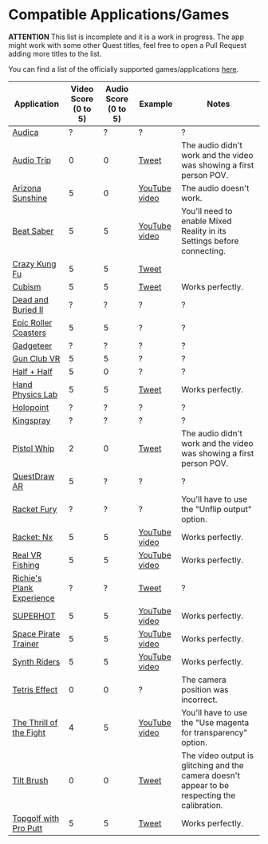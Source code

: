 # Compatible Applications/Games

**ATTENTION** This list is incomplete and it is a work in progress. The app might work with some other Quest titles, feel free to open a Pull Request adding more titles to the list.

You can find a list of the officially supported games/applications [here](https://creator.oculus.com/mrc/). 

| Application | Video Score (0 to 5) | Audio Score (0 to 5) | Example | Notes |
|--------------|------------------------|-------------------------|------------|--------|
| [Audica](https://www.oculus.com/experiences/quest/2333124776756148) | ? | ? | ? | ? |
| [Audio Trip](https://www.oculus.com/experiences/quest/2484044451715693) | 0 | 0 | [Tweet](https://twitter.com/fabio914/status/1342941540566650880) | The audio didn't work and the video was showing a first person POV. |
| [Arizona Sunshine](https://www.oculus.com/experiences/quest/2190353671014400) | 5 | 0 | [YouTube video](https://www.youtube.com/watch?v=P6t7ofl2Spk) | The audio doesn't work. |
| [Beat Saber](https://www.oculus.com/experiences/quest/2448060205267927) | 5 | 5 | [YouTube video](https://www.youtube.com/watch?v=tNTGkVg5ceU) | You'll need to enable Mixed Reality in its Settings before connecting. |
| [Crazy Kung Fu](https://sidequestvr.com/app/1195/crazy-kung-fu) | 5 | 5 | [Tweet](https://twitter.com/ImPotter/status/1333928589897699332) | |
| [Cubism](https://www.oculus.com/experiences/quest/2264524423619421/) | 5 | 5 | [Tweet](https://twitter.com/fabio914/status/1333548364697378827) | Works perfectly. |
| [Dead and Buried II](https://www.oculus.com/experiences/quest/2134077359973067) | ? | ? | ? | ? |
| [Epic Roller Coasters](https://www.oculus.com/experiences/quest/2299465166734471) | 5 | 5 | ? | ? |
| [Gadgeteer](https://www.oculus.com/experiences/quest/2567395559960697) | ? | ? | ? | ? |
| [Gun Club VR](https://www.oculus.com/experiences/quest/2285803881494677) | 5 | 5 | ? | ? |
| [Half + Half](https://www.oculus.com/experiences/quest/2035353573194060) | 5 | 0 | ? | ? |
| [Hand Physics Lab](https://sidequestvr.com/app/750) | 5 | 5 | [Tweet](https://twitter.com/fabio914/status/1330985474740121602) | Works perfectly. |
| [Holopoint](https://www.oculus.com/experiences/quest/2202354219893697) | ? | ? | ? | ? |
| [Kingspray](https://www.oculus.com/experiences/quest/2082941345119152) | ? | ? | ? | ? |
| [Pistol Whip](https://www.oculus.com/experiences/quest/2104963472963790) | 2 | 0 | [Tweet](https://twitter.com/fabio914/status/1326699860146401284) | The audio didn't work and the video was showing a first person POV. |
| [QuestDraw AR](https://sidequestvr.com/app/1168) | 5 | ? | ? | ? |
| [Racket Fury](https://www.oculus.com/experiences/quest/1952355814856769) | ? | ? | ? | You'll have to use the "Unflip output" option. |
| [Racket: Nx](https://www.oculus.com/experiences/quest/2255408847836468) | 5 | 5 | [YouTube video](https://www.youtube.com/watch?v=u05jGAV-V_Q) | Works perfectly. |
| [Real VR Fishing](https://www.oculus.com/experiences/quest/2582932495064035) | 5 | 5 | [YouTube video](https://www.youtube.com/watch?v=xMbj-JThgoc) | Works perfectly. |
| [Richie's Plank Experience](https://www.oculus.com/experiences/quest/1642239225880682) | ? | ? | [Tweet](https://twitter.com/FreekTeunen/status/1327673218891649024) | ? |
| [SUPERHOT](https://www.oculus.com/experiences/quest/1921533091289407/) | 5 | 5 | [YouTube video](https://www.youtube.com/watch?v=ZnOY8juMw4k) | Works perfectly. |
| [Space Pirate Trainer](https://www.oculus.com/experiences/quest/1663790613725314) | 5 | 5 | [YouTube video](https://www.youtube.com/watch?v=44Nmv7Es5yI) | Works perfectly. |
| [Synth Riders](https://www.oculus.com/experiences/quest/2436558143118760) | 5 | 5 | [YouTube video](https://youtu.be/ss7L1vqUp0I) | Works perfectly. |
| [Tetris Effect](https://www.oculus.com/experiences/quest/3386618894743567) | 0 | 0 | ? | The camera position was incorrect. |
| [The Thrill of the Fight](https://www.oculus.com/experiences/quest/3008315795852749) | 4 | 5 | [YouTube video](https://www.youtube.com/watch?v=aPSBmej4ppc) | You'll have to use the "Use magenta for transparency" option. |
| [Tilt Brush](https://www.oculus.com/experiences/quest/2322529091093901) | 0 | 0 | [Tweet](https://twitter.com/fabio914/status/1332724521497931777) | The video output is glitching and the camera doesn't appear to be respecting the calibration. |
| [Topgolf with Pro Putt](https://www.oculus.com/experiences/quest/2412327085529357) | 5 | 5 | [Tweet](https://twitter.com/fabio914/status/1342953951453446145) | Works perfectly. | 

